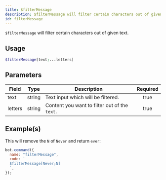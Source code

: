 ```yaml
---
title: $filterMessage
description: $filterMessage will filter certain characters out of given text.
id: filterMessage
---
```


`$filterMessage` will filter certain characters out of given text.

## Usage

```php
$filterMessage[text;...letters]
```

## Parameters

| Field   | Type   | Description                                   | Required |
| ------- | ------ | --------------------------------------------- | :------: |
| text    | string | Text input which will be filtered.            |   true   |
| letters | string | Content you want to filter out of the `text`. |   true   |

## Example(s)

This will remove the `N` of `Never` and return `ever`:

```javascript
bot.command({
  name: "filterMessage",
  code: `
  $filterMessage[Never;N]
  `,
});
```
